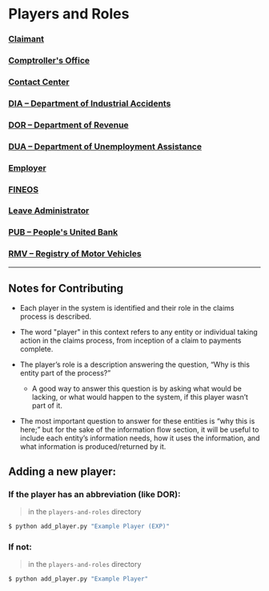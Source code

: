 # Players and Roles

### [Claimant](claimant/README.md)
### [Comptroller's Office](comptrollers-office/README.md)
### [Contact Center](contact-center/README.md)
### [DIA – Department of Industrial Accidents](department-of-industrial-accidents/README.md)
### [DOR – Department of Revenue](department-of-revenue/README.md)
### [DUA – Department of Unemployment Assistance](department-of-unemployment-assistance/README.md)
### [Employer](employer/README.md)
### [FINEOS](fineos/README.md)
### [Leave Administrator](leave-administrator/README.md)
### [PUB – People's United Bank](peoples-united-bank/README.md)
### [RMV – Registry of Motor Vehicles](registry-of-motor-vehicles/README.md)

---
## Notes for Contributing

- Each player in the system is identified and their role in the claims process is described.

- The word "player" in this context refers to any entity or individual taking action in the claims process, from inception of a claim to payments complete.

- The player’s role is a description answering the question, “Why is this entity part of the process?”

    - A good way to answer this question is by asking what would be lacking, or what would happen to the system, if this player wasn’t part of it.

- The most important question to answer for these entities is “why this is here;” but for the sake of the information flow section, it will be useful to include each entity’s information needs, how it uses the information, and what information is produced/returned by it.

## Adding a new player: 
### If the player has an abbreviation (like DOR): 
> in the `players-and-roles` directory
```bash
$ python add_player.py "Example Player (EXP)"
```
### If not:
> in the `players-and-roles` directory
```bash
$ python add_player.py "Example Player"
```